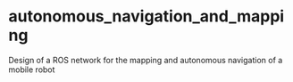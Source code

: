 # autonomous_navigation_and_mapping
Design of a ROS network for the mapping and autonomous navigation of a mobile robot
